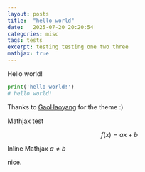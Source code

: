 ```yaml
---
layout: posts
title:  "hello world"
date:   2025-07-20 20:20:54
categories: misc
tags: tests
excerpt: testing testing one two three
mathjax: true
---
```


Hello world!

```python
print('hello world!')
# hello world!
```

Thanks to [GaoHaoyang](https://github.com/Gaohaoyang/gaohaoyang.github.io) for the theme :)

Mathjax test

$$
f(x) = ax + b
$$

Inline Mathjax $a \neq b$

nice.